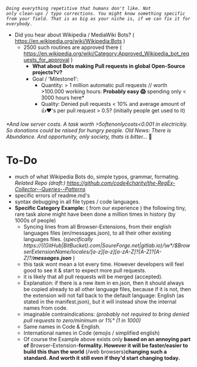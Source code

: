 <code>_Doing everything repetitive that humans don't like. Not only clean-ups / typo corrections. You might know something specific from your field. That is as big as your niche is, if we can fix it for everybody._</code>

- Did you hear about Wikipedia / MediaWiki Bots? ( https://en.wikipedia.org/wiki/Wikipedia:Bots ) 
  - 2500 such routines are approved there ( https://en.wikipedia.org/wiki/Category:Approved_Wikipedia_bot_requests_for_approval )
     - **What about Bots making Pull requests in global Open-Source projects?💡?**
     - Goal / 'Milestone1':   
          - Quantity:  > 1 million automatic pull requests // worth >100.000 working hours: **Probably easy 😱** spending only < 3000 hours here*
          - Quality: Denied pull requests < 10% and average amount of 👍❤'s per pull request > 0.5? (initially people get used to it)    
          
_*And low server costs. A task worth >$5 often only costs <$0.001 in electricitiy. So donations could be raised for hungry people. Old News: There is Abundance. And opportunity, only society, thats is bitter..._ 🤔 

# To-Do
- much of what Wikipedia Bots do, simple typos, grammar, formating.
_Related Repo (draft:)  https://github.com/code4charity/the-RegEx-Collector--Queries--Patterns_
- specific errors of readme.md's 
- syntax debugging in all file types / code languages. 
- **Specific Category Example:** ( from our experience ) the following tiny, rare task alone might have been done a million times in history (by 1000s of people)
  - Syncing lines from all Browser-Extensions, from their english languages files (en/messages.json), to all their other existing languages files.  (_specifically  https://((GitHub|BitBucket).com|SoureForge.net|gitlab.io)/\w*/$BrowserExtensionName/_locales/[a-z][a-z][a-zA-Z_]?[A-Z]?[A-Z]?/**messages.json**_ )
  - this task wont mean a lot every time. However developers will feel good to see it & start to expect more pull requests.
  - it is likely that all pull requests will be merged (accepted).
  - Explanation: if there is a new item in en.json, then it should always be copied already to all other language files, because if it is not, then the extension will not fall back to the default language: English (as stated in the manifest.json), but it will instead show the internal names from code.
  - imaginable contraindications:   _(probably not required to bring denied pull requests to zero/minimum or 1%° (1 in 1000)_ 
  - Same names in Code & English.
  - International names in Code (emojis / simplified english)
  - Of course the Example above exists only **based on an annoying part of** Browser-Extension-**formality.  However it will be faster/easier to build this than the world** (/web browsers)**changing such a standard. And worth it still even if they'd start changing today.**


